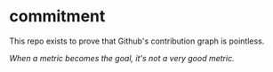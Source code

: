 # commitment

This repo exists to prove that Github's contribution graph is pointless.

*When a metric becomes the goal, it's not a very good metric.*

